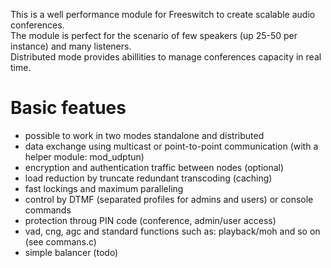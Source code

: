 <p>
 This is a well performance module for Freeswitch to create scalable audio conferences.<br>
 The module is perfect for the scenario of few speakers (up 25-50 per instance) and many listeners.<br>
 Distributed mode provides abillities to manage conferences capacity in real time.
</p>

# Basic featues
 - possible to work in two modes standalone and distributed
 - data exchange using multicast or point-to-point communication (with a helper module: mod_udptun)
 - encryption and authentication traffic between nodes (optional)
 - load reduction by truncate redundant transcoding (caching)
 - fast lockings and maximum paralleling
 - control by DTMF (separated profiles for admins and users) or console commands
 - protection throug PIN code  (conference, admin/user access)
 - vad, cng, agc and standard functions such as: playback/moh and so on (see commans.c)
 - simple balancer (todo)
 
